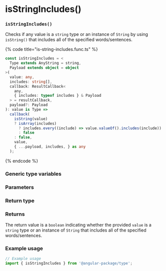 # isStringIncludes()

### `isStringIncludes()`

Checks if any value is a `string` type or an instance of `String` by using `isString()` that includes all of the specified words/sentences.

{% code title="is-string-includes.func.ts" %}
```typescript
const isStringIncludes = <
  Type extends AnyString = string,
  Payload extends object = object
>(
  value: any,
  includes: string[],
  callback: ResultCallback<
    any,
    { includes: typeof includes } & Payload
  > = resultCallback,
  payload?: Payload
): value is Type =>
  callback(
    isString(value)
    ? isArray(includes)
      ? includes.every((include) => value.valueOf().includes(include))
      : false
    : false,
    value,
    { ...payload, includes, } as any
  );
```
{% endcode %}

### Generic type variables

### Parameters

### Return type

### Returns

The return value is a `boolean` indicating whether the provided `value` is a `string` type or an instance of `String` that includes all of the specified words/sentences.

### Example usage

```typescript
// Example usage
import { isStringIncludes } from '@angular-package/type';

```

